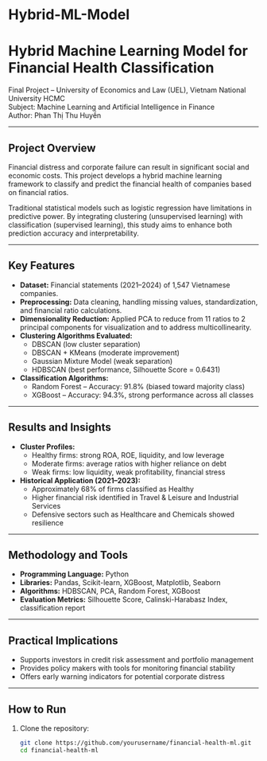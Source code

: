 # Hybrid-ML-Model
# Hybrid Machine Learning Model for Financial Health Classification  

Final Project – University of Economics and Law (UEL), Vietnam National University HCMC  
Subject: Machine Learning and Artificial Intelligence in Finance  
Author: Phan Thị Thu Huyền  

---

## Project Overview  
Financial distress and corporate failure can result in significant social and economic costs. This project develops a hybrid machine learning framework to classify and predict the financial health of companies based on financial ratios.  

Traditional statistical models such as logistic regression have limitations in predictive power. By integrating clustering (unsupervised learning) with classification (supervised learning), this study aims to enhance both prediction accuracy and interpretability.  

---

## Key Features  
- **Dataset:** Financial statements (2021–2024) of 1,547 Vietnamese companies.  
- **Preprocessing:** Data cleaning, handling missing values, standardization, and financial ratio calculations.  
- **Dimensionality Reduction:** Applied PCA to reduce from 11 ratios to 2 principal components for visualization and to address multicollinearity.  
- **Clustering Algorithms Evaluated:**  
  - DBSCAN (low cluster separation)  
  - DBSCAN + KMeans (moderate improvement)  
  - Gaussian Mixture Model (weak separation)  
  - HDBSCAN (best performance, Silhouette Score = 0.6431)  
- **Classification Algorithms:**  
  - Random Forest – Accuracy: 91.8% (biased toward majority class)  
  - XGBoost – Accuracy: 94.3%, strong performance across all classes  

---

## Results and Insights  
- **Cluster Profiles:**  
  - Healthy firms: strong ROA, ROE, liquidity, and low leverage  
  - Moderate firms: average ratios with higher reliance on debt  
  - Weak firms: low liquidity, weak profitability, financial stress  
- **Historical Application (2021–2023):**  
  - Approximately 68% of firms classified as Healthy  
  - Higher financial risk identified in Travel & Leisure and Industrial Services  
  - Defensive sectors such as Healthcare and Chemicals showed resilience  

---

## Methodology and Tools  
- **Programming Language:** Python  
- **Libraries:** Pandas, Scikit-learn, XGBoost, Matplotlib, Seaborn  
- **Algorithms:** HDBSCAN, PCA, Random Forest, XGBoost  
- **Evaluation Metrics:** Silhouette Score, Calinski-Harabasz Index, classification report  

---

## Practical Implications  
- Supports investors in credit risk assessment and portfolio management  
- Provides policy makers with tools for monitoring financial stability  
- Offers early warning indicators for potential corporate distress  

---

## How to Run  
1. Clone the repository:  
   ```bash
   git clone https://github.com/yourusername/financial-health-ml.git
   cd financial-health-ml
